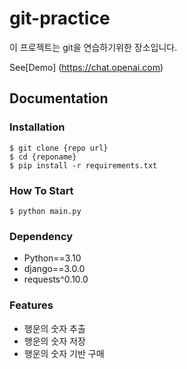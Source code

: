 # git-practice

이 프로젝트는 git을 연습하기위한 장소입니다.

See[Demo] (https://chat.openai.com)

## Documentation

### Installation

```shell
$ git clone {repo url}
$ cd {reponame}
$ pip install -r requirements.txt
```

### How To Start
```shell
$ python main.py
```

### Dependency

- Python==3.10
- django==3.0.0
- requests^0.10.0

### Features

- 행운의 숫자 추출
- 행운의 숫자 저장
- 행운의 숫자 기반 구매



